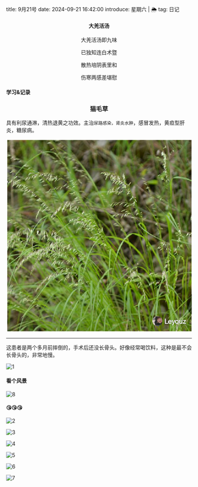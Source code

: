 title: 9月21号
date: 2024-09-21 16:42:00
introduce: 星期六 | 🌦️
tag: 日记

<h4 align="center">大羌活汤</h4>

<p align="center">大羌活汤即九味</p> 
<p align="center">已独知连白术暨</p>
<p align="center">散热培阴表里和</p>
<p align="center">伤寒两感差堪慰</p>

#### 学习&记录

<h3 align="center">猫毛草</h3>

具有利尿通淋，清热退黄之功效。主治`尿路感染，肾炎水肿`，感冒发热，黄疸型肝炎，糖尿病。

![9](/static/img/2024/9/21/9.png)

---

这患者是两个多月前摔倒的，手术后还没长骨头。好像经常喝饮料，这种是最不会长骨头的，非常地慢。

![1](/static/img/2024/9/21/1.png)

#### 看个风景

![8](/static/img/2024/9/21/8.png)

#### 😘😘😘

![2](/static/img/2024/9/21/2.png)

![3](/static/img/2024/9/21/3.png)

![4](/static/img/2024/9/21/4.png)

![5](/static/img/2024/9/21/5.png)

![6](/static/img/2024/9/21/6.png)

![7](/static/img/2024/9/21/7.png)




